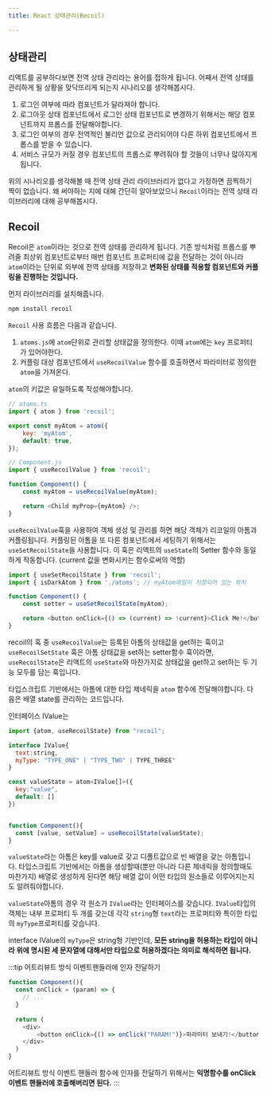 ```yaml
---
title: React 상태관리(Recoil)

---
```

## 상태관리

리액트를 공부하다보면 전역 상태 관리라는 용어를 접하게 됩니다. 어째서 전역 상태를 관리하게 될 상황을 맞닥뜨리게 되는지 시나리오를 생각해봅시다.

1. 로그인 여부에 따라 컴포넌트가 달라져야 합니다.
2. 로그아웃 상태 컴포넌트에서 로그인 상태 컴포넌트로 변경하기 위해서는 해당 컴포넌트까지 프롭스를 전달해야합니다.
3. 로그인 여부의 경우 전역적인 불리언 값으로 관리되어야 다른 하위 컴포넌트에서 프롭스를 받을 수 있습니다.
4. 서비스 규모가 커질 경우 컴포넌트의 프롭스로 뿌려줘야 할 것들이 너무나 많아지게 됩니다.

위의 시나리오를 생각해볼 때 전역 상태 관리 라이브러리가 없다고 가정하면 끔찍하기 짝이 없습니다. 왜 써야하는 지에 대해 간단히 알아보았으니 `Recoil`이라는 전역 상태 라이브러리에 대해 공부해봅시다.

## Recoil

Recoil은 `atom`이라는 것으로 전역 상태를 관리하게 됩니다. 기존 방식처럼 프롭스를 뿌려줄 최상위 컴포넌트로부터 매번 컴포넌트 프로퍼티에 값을 전달하는 것이 아니라 `atom`이라는 단위로 외부에 전역 상태를 저장하고 **변화된 상태를 적용할 컴포넌트와 커플링을 진행하는 것입니다.**

먼저 라이브러리를 설치해줍니다.

```sh
npm install recoil
```

`Recoil` 사용 흐름은 다음과 같습니다.

1. `atoms.js`에 `atom`단위로 관리할 상태값을 정의한다. 이때 `atom`에는 `key` 프로퍼티가 있어야한다.
2. 커플링 대상 컴포넌트에서 `useRecoilValue` 함수를 호출하면서 파라미터로 정의한 `atom`을 가져온다.

`atom`의 키값은 유일하도록 작성해야합니다.

```js
// atoms.ts
import { atom } from 'recoil';

export const myAtom = atom({
    key: 'myAtom',
    default: true,
});
```

```js
// Component.js
import { useRecoilValue } from 'recoil';

function Component() {
    const myAtom = useRecoilValue(myAtom);

    return <Child myProp={myAtom} />;
}
```

`useRecoilValue`훅을 사용하여 객체 생성 및 관리를 하면 해당 객체가 리코일의 아톰과 커플링됩니다. 커플링된 아톰을 또 다른 컴포넌트에서 세팅하기 위해서는 `useSetRecoilState`을 사용합니다. 이 훅은 리액트의 `useState`의 Setter 함수와 동일하게 작동합니다. (current 값을 변화시키는 함수로써의 역할)

```javascript
import { useSetRecoilState } from 'recoil';
import { isDarkAtom } from './atoms'; // myAtom파일이 저장되어 있는 위치

function Component() {
    const setter = useSetRecoilState(myAtom);

    return <button onClick={() => (current) => !current}>Click Me!</button>;
}
```

recoil의 훅 중 `useRecoilValue`는 등록된 아톰의 상태값을 get하는 훅이고 `useRecoilSetState` 훅은 아톰 상태값을 set하는 setter함수 훅이라면, `useRecoilState`은 리액트의 `useState`와 마찬가지로 상태값을 get하고 set하는 두 기능 모두를 담는 훅입니다.

타입스크립트 기반에서는 아톰에 대한 타입 제네릭을 `atom` 함수에 전달해야합니다. 다음은 배열 state를 관리하는 코드입니다.

인터페이스 IValue는 

```javascript
import {atom, useRecoilState} from "recoil";

interface IValue{
  text:string,
  myType: "TYPE_ONE" | "TYPE_TWO" | TYPE_THREE"
}

const valueState = atom<IValue[]>({
  key:"value",
  default: []
})


function Component(){
  const [value, setValue] = useRecoilState(valueState);
}  
```

`valueState`라는 아톰은 key를 value로 갖고 디폴트값으로 빈 배열을 갖는 아톰입니다. 타입스크립트 기반에서는 아톰을 생성할때(뿐만 아니라 다른 제네릭을 정의할때도 마찬가지) 배열로 생성하게 된다면 해당 배열 값이 어떤 타입의 원소들로 이루어지는지도 알려줘야합니다.

`valueState`아톰의 경우 각 원소가 `IValue`라는 인터페이스를 갖습니다. `IValue`타입의 객체는 내부 프로퍼티 두 개를 갖는데 각각 `string`형 `text`라는 프로퍼티와 특이한 타입의 `myType`프로퍼티를 갖습니다.

interface IValue의 `myType`은 string형 기반인데, **모든 string을 허용하는 타입이 아니라 위에 명시된 세 문자열에 대해서만 타입으로 허용하겠다는 의미로 해석하면 됩니다.**

:::tip 어트리뷰트 방식 이벤트핸들러에 인자 전달하기
```javascript
function Component(){
  const onClick = (param) => {
    // ...
  }
  
  return (
    <div>
    	<button onClick={() => onClick("PARAM!")}>파라미터 보내기!</button>
    </div>
  )
}
```
어트리뷰트 방식 이벤트 핸들러 함수에 인자를 전달하기 위해서는 **익명함수를 onClick 이벤트 핸들러에 호출해버리면 된다.**
:::